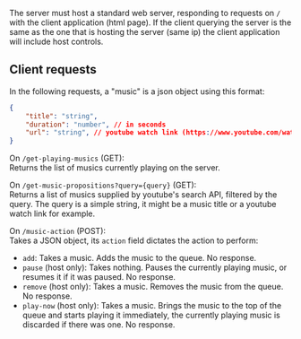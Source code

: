 The server must host a standard web server, responding to requests on `/` with the client application (html page). If the client querying the server is the same as the one that is hosting the server (same ip) the client application will include host controls.

Client requests
---------------
In the following requests, a "music" is a json object using this format:
```json
{
    "title": "string",
    "duration": "number", // in seconds
    "url": "string", // youtube watch link (https://www.youtube.com/watch?v=...)
}
```

On `/get-playing-musics` (GET):\
Returns the list of musics currently playing on the server.

On `/get-music-propositions?query={query}` (GET):\
Returns a list of musics supplied by youtube's search API, filtered by the query.
The query is a simple string, it might be a music title or a youtube watch link for example.

On `/music-action` (POST):\
Takes a JSON object, its `action` field dictates the action to perform:
- `add`: Takes a music. Adds the music to the queue. No response.
- `pause` (host only): Takes nothing. Pauses the currently playing music, or resumes it if it was paused. No response.
- `remove` (host only): Takes a music. Removes the music from the queue. No response.
- `play-now` (host only): Takes a music. Brings the music to the top of the queue and starts playing it immediately, the currently playing music is discarded if there was one. No response.
